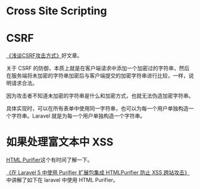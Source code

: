 # Cross Site Scripting



# CSRF
[《浅谈CSRF攻击方式》][4]好文章。

关于 CSRF 的防御，本质上就是在客户端请求中添加一个加密过的字符串，然后在服务端将未加密的字符串加密后与客户端提交的加密字符串进行比较，一样，说明请求合法。

因为攻击者不知道未加密的字符串是什么和加密方式，也就无法伪造加密字符串。

具体实现时，可以在所有表单中使用同一字符串，也可以为每一个用户单独构造一个字符串。Laravel 就是为每一个用户单独构造一个字符串。

# 如果处理富文本中 XSS
[HTML Purifier][2]这个有时间了解一下。

[《在 Laravel 5 中使用 Purifier 扩展包集成 HTMLPurifier 防止 XSS 跨站攻击》][3]中讲解了如下在 laravel 中使用 HTML Purifier。


[1]: http://www.cnblogs.com/TankXiao/archive/2012/03/21/2337194.html "Web安全测试之XSS"
[2]: http://htmlpurifier.org/ "HTML Purifier"
[3]: http://laravelacademy.org/post/3914.html "在 Laravel 5 中使用 Purifier 扩展包集成 HTMLPurifier 防止 XSS 跨站攻击"

[4]: https://www.cnblogs.com/hyddd/archive/2009/04/09/1432744.html "浅谈CSRF攻击方式"